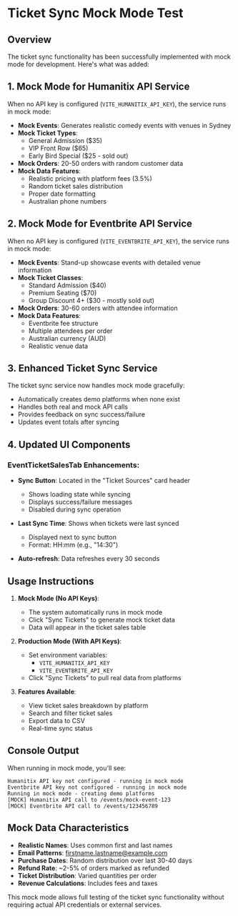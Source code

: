 # Ticket Sync Mock Mode Test

## Overview

The ticket sync functionality has been successfully implemented with mock mode for development. Here's what was added:

## 1. Mock Mode for Humanitix API Service

When no API key is configured (`VITE_HUMANITIX_API_KEY`), the service runs in mock mode:

- **Mock Events**: Generates realistic comedy events with venues in Sydney
- **Mock Ticket Types**: 
  - General Admission ($35)
  - VIP Front Row ($65)
  - Early Bird Special ($25 - sold out)
- **Mock Orders**: 20-50 orders with random customer data
- **Mock Data Features**:
  - Realistic pricing with platform fees (3.5%)
  - Random ticket sales distribution
  - Proper date formatting
  - Australian phone numbers

## 2. Mock Mode for Eventbrite API Service

When no API key is configured (`VITE_EVENTBRITE_API_KEY`), the service runs in mock mode:

- **Mock Events**: Stand-up showcase events with detailed venue information
- **Mock Ticket Classes**:
  - Standard Admission ($40)
  - Premium Seating ($70)
  - Group Discount 4+ ($30 - mostly sold out)
- **Mock Orders**: 30-60 orders with attendee information
- **Mock Data Features**:
  - Eventbrite fee structure
  - Multiple attendees per order
  - Australian currency (AUD)
  - Realistic venue data

## 3. Enhanced Ticket Sync Service

The ticket sync service now handles mock mode gracefully:

- Automatically creates demo platforms when none exist
- Handles both real and mock API calls
- Provides feedback on sync success/failure
- Updates event totals after syncing

## 4. Updated UI Components

### EventTicketSalesTab Enhancements:

- **Sync Button**: Located in the "Ticket Sources" card header
  - Shows loading state while syncing
  - Displays success/failure messages
  - Disabled during sync operation

- **Last Sync Time**: Shows when tickets were last synced
  - Displayed next to sync button
  - Format: HH:mm (e.g., "14:30")

- **Auto-refresh**: Data refreshes every 30 seconds

## Usage Instructions

1. **Mock Mode (No API Keys)**:
   - The system automatically runs in mock mode
   - Click "Sync Tickets" to generate mock ticket data
   - Data will appear in the ticket sales table

2. **Production Mode (With API Keys)**:
   - Set environment variables:
     - `VITE_HUMANITIX_API_KEY`
     - `VITE_EVENTBRITE_API_KEY`
   - Click "Sync Tickets" to pull real data from platforms

3. **Features Available**:
   - View ticket sales breakdown by platform
   - Search and filter ticket sales
   - Export data to CSV
   - Real-time sync status

## Console Output

When running in mock mode, you'll see:
```
Humanitix API key not configured - running in mock mode
Eventbrite API key not configured - running in mock mode
Running in mock mode - creating demo platforms
[MOCK] Humanitix API call to /events/mock-event-123
[MOCK] Eventbrite API call to /events/123456789
```

## Mock Data Characteristics

- **Realistic Names**: Uses common first and last names
- **Email Patterns**: firstname.lastname@example.com
- **Purchase Dates**: Random distribution over last 30-40 days
- **Refund Rate**: ~2-5% of orders marked as refunded
- **Ticket Distribution**: Varied quantities per order
- **Revenue Calculations**: Includes fees and taxes

This mock mode allows full testing of the ticket sync functionality without requiring actual API credentials or external services.